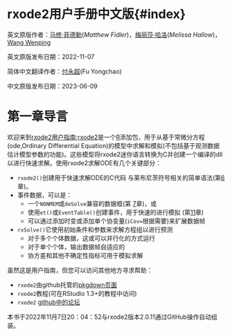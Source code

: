 # rxode2用户手册中文版{#index}

英文原版作者：[马修·菲德勒](https://github.com/mattfidler)(*Matthew Fidler*)，[梅丽莎·哈洛](https://github.com/hallowkm)(*Melissa Hallow*)，[Wang Wenping](https://github.com/wwang-at-github)

英文原版发布日期：2022-11-07

简体中文翻译作者：[付永超](https://s0521.github.io/)(Fu Yongchao)

中文原版发布日期：2023-06-09

# 第一章导言

欢迎来到[rxode2用户指南](https://nlmixr2.github.io/rxode2-manual/);[rxode2](https://github.com/nlmixr2/rxode2)是一个[R](https://www.r-project.org/)添加包，用于从基于常微分方程(ode,Ordinary Differential Equation)的模型中求解和模拟(不包括基于观测数据估计模型参数的功能)。这些模型将rxode2迷你语言转换为C并创建一个编译的dll以进行快速求解。使用rxode2求解ODE有几个关键部分：

- `rxode2()`创建用于快速求解ODE的C代码 与莱布尼茨符号相关的简单语法(第[6](https://nlmixr2.github.io/rxode2-manual/syntax.html#syntax)章)。
- 事件数据，可以是：
  - 一个`NONMEM`或`deSolve`兼容的数据框(第 [7](https://nlmixr2.github.io/rxode2-manual/events.html#events)章)，或
  - 使用`et()`或`EventTable()`创建事件，用于快速的进行模拟 (第[11](https://nlmixr2.github.io/rxode2-manual/simulation.html#simulation)章)
  - 可以通过添加时变或添加单个协变量(`iCov=`根据需要)来扩展数据帧
- `rxSolve()`它使用初始条件和参数来求解方程组以进行预测
  - 对于多个个体数据，这或可以并行化的方式运行
  - 对于单个个体，输出数据帧自适应的
  - 协方差和其他不确定性指标可用于模拟求解

虽然这是用户指南，但您可以访问其他地方寻求帮助：

- `rxode2`由github托管的[pkgdown页面](https://nlmixr2.github.io/rxode2/)
- `rxode2`教程(可在RStudio 1.3+的教程中访问)
- `rxode2` [github中的论坛](https://github.com/nlmixr2/rxode2/discussions)

本书于2022年11月7日20：04：52与rxode2版本2.0.11通过GitHub操作自动组装。
